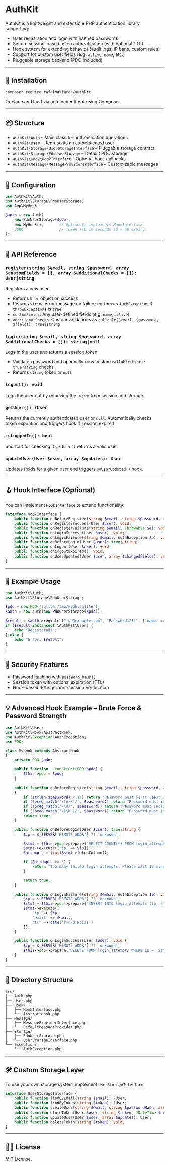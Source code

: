 # AuthKit

AuthKit is a lightweight and extensible PHP authentication library supporting:

- User registration and login with hashed passwords
- Secure session-based token authentication (with optional TTL)
- Hook system for extending behavior (audit logs, IP bans, custom rules)
- Support for custom user fields (e.g. `active`, `name`, etc.)
- Pluggable storage backend (PDO included)

---

## 🚀 Installation

```bash
composer require rafalmasiarek/authkit
```

Or clone and load via autoloader if not using Composer.

---

## 📦 Structure

- `AuthKit\Auth` – Main class for authentication operations
- `AuthKit\User` – Represents an authenticated user
- `AuthKit\Storage\UserStorageInterface` – Pluggable storage contract
- `AuthKit\Storage\PdoUserStorage` – Default PDO storage
- `AuthKit\Hook\HookInterface` – Optional hook callbacks
- `AuthKit\Message\MessageProviderInterface` – Customizable messages

---

## 🔧 Configuration

```php
use AuthKit\Auth;
use AuthKit\Storage\PdoUserStorage;
use App\MyHook;

$auth = new Auth(
    new PdoUserStorage($pdo),
    new MyHook(),       // Optional: implements HookInterface
    3600                // Token TTL in seconds (0 = no expiry)
);
```

---

## 🧠 API Reference

### `register(string $email, string $password, array $customFields = [], array $additionalChecks = []): User|string`

Registers a new user.

- Returns `User` object on success
- Returns `string` error message on failure (or throws `AuthException` if `throwExceptions` is `true`)
- `customFields`: Any user-defined fields (e.g. `name`, `active`)
- `additionalChecks`: Custom validations as `callable($email, $password, $fields): true|string`

### `login(string $email, string $password, array $additionalChecks = []): string|null`

Logs in the user and returns a session token.

- Validates password and optionally runs custom `callable(User): true|string` checks
- Returns `string` token or `null`

### `logout(): void`

Logs the user out by removing the token from session and storage.

### `getUser(): ?User`

Returns the currently authenticated user or `null`. Automatically checks token expiration and triggers hook if session expired.

### `isLoggedIn(): bool`

Shortcut for checking if `getUser()` returns a valid user.

### `updateUser(User $user, array $updates): User`

Updates fields for a given user and triggers `onUserUpdated()` hook.

---

## 🪝 Hook Interface (Optional)

You can implement `HookInterface` to extend functionality:

```php
interface HookInterface {
    public function onBeforeRegister(string $email, string $password, array $fields): true|string;
    public function onRegisterSuccess(User $user): void;
    public function onRegisterFailure(string $email, Throwable $e): void;
    public function onLoginSuccess(User $user): void;
    public function onLoginFailure(string $email, AuthException $e): void;
    public function onBeforeLogin(User $user): true|string;
    public function onLogout(User $user): void;
    public function onLogoutExpired(): void;
    public function onUserUpdated(User $user, array $changedFields): void;
}
```

---

## 🧪 Example Usage

```php
use AuthKit\Auth;
use AuthKit\Storage\PdoUserStorage;

$pdo = new PDO('sqlite:/tmp/mydb.sqlite');
$auth = new Auth(new PdoUserStorage($pdo));

$result = $auth->register("foo@example.com", "Password123!", ['name' => 'Foo']);
if ($result instanceof \AuthKit\User) {
    echo "Registered!";
} else {
    echo "Error: $result";
}
```

---

## 🔐 Security Features

- Password hashing with `password_hash()`
- Session token with optional expiration (TTL)
- Hook-based IP/fingerprint/session verification

---

## 💡 Advanced Hook Example – Brute Force & Password Strength

```php
use AuthKit\User;
use AuthKit\Hook\AbstractHook;
use AuthKit\Exception\AuthException;
use PDO;

class MyHook extends AbstractHook
{
    private PDO $pdo;

    public function __construct(PDO $pdo) {
        $this->pdo = $pdo;
    }

    public function onBeforeRegister(string $email, string $password, array $fields): true|string
    {
        if (strlen($password) < 12) return "Password must be at least 12 characters.";
        if (!preg_match('/[A-Z]/', $password)) return "Password must include an uppercase letter.";
        if (!preg_match('/\d/', $password)) return "Password must include at least one number.";
        if (!preg_match('/[\W_]/', $password)) return "Password must include a special character.";
        return true;
    }

    public function onBeforeLogin(User $user): true|string {
        $ip = $_SERVER['REMOTE_ADDR'] ?? 'unknown';

        $stmt = $this->pdo->prepare("SELECT COUNT(*) FROM login_attempts WHERE ip = :ip AND created_at > datetime('now', '-10 minutes')");
        $stmt->execute(['ip' => $ip]);
        $attempts = (int)$stmt->fetchColumn();

        if ($attempts >= 5) {
            return "Too many failed login attempts. Please wait 10 minutes.";
        }

        return true;
    }

    public function onLoginFailure(string $email, AuthException $e): void {
        $ip = $_SERVER['REMOTE_ADDR'] ?? 'unknown';
        $stmt = $this->pdo->prepare("INSERT INTO login_attempts (ip, email, created_at) VALUES (:ip, :email, :ts)");
        $stmt->execute([
            'ip' => $ip,
            'email' => $email,
            'ts' => date('Y-m-d H:i:s')
        ]);
    }

    public function onLoginSuccess(User $user): void {
        $ip = $_SERVER['REMOTE_ADDR'] ?? 'unknown';
        $this->pdo->prepare("DELETE FROM login_attempts WHERE ip = :ip")->execute(['ip' => $ip]);
    }
}
```

---

## 📂 Directory Structure

```
src/
├── Auth.php
├── User.php
├── Hook/
│   ├── HookInterface.php
│   └── AbstractHook.php
├── Message/
│   ├── MessageProviderInterface.php
│   └── DefaultMessageProvider.php
├── Storage/
│   ├── PdoUserStorage.php
│   └── UserStorageInterface.php
└── Exception/
    └── AuthException.php
```

---

## 🛠 Custom Storage Layer

To use your own storage system, implement `UserStorageInterface`:

```php
interface UserStorageInterface {
    public function findByEmail(string $email): ?User;
    public function findByToken(string $token): ?User;
    public function createUser(string $email, string $passwordHash, array $fields = []): User;
    public function storeToken(User $user, string $token, ?DateTime $expiresAt): void;
    public function updateUser(User $user, array $updates): User;
    public function deleteToken(string $token): void;
}
```

---

## 🧑‍💻 License

MIT License.
